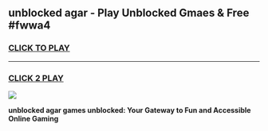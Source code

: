 
## unblocked agar - Play Unblocked Gmaes & Free #fwwa4
<h3>
<a href="https://news.freeplayer.one?title=unblocked_agar&ref=03M">CLICK TO PLAY</a></h3>
<hr>

<h3>
<a href="https://news.freeplayer.one?title=unblocked_agar&ref=03M">CLICK 2 PLAY</a>
  
</h3>

<a href="https://news.freeplayer.one?title=unblocked_agar&ref=03M"><img src="https://clearcache.store/games.png"></a>


**unblocked agar games unblocked: Your Gateway to Fun and Accessible Online Gaming**

